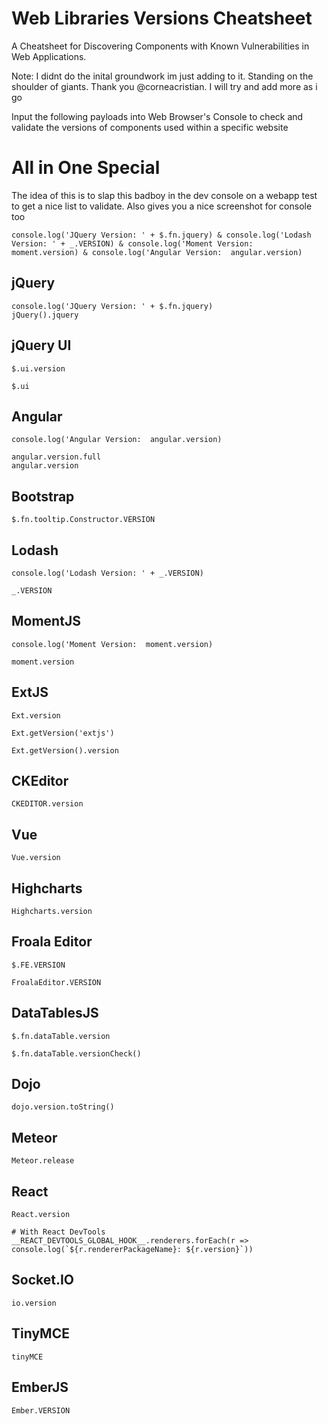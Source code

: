 # Web Libraries Versions Cheatsheet
A Cheatsheet for Discovering Components with Known Vulnerabilities in Web Applications.

Note: I didnt do the inital groundwork im just adding to it. Standing on the shoulder of giants. Thank you @corneacristian.
I will try and add more as i go 

Input the following payloads into Web Browser's Console to check and validate the versions of components used within a specific website

# All in One Special

The idea of this is to slap this badboy in the dev console on a webapp test to get a nice list to validate. Also gives you a nice screenshot for console too 

```
console.log('JQuery Version: ' + $.fn.jquery) & console.log('Lodash Version: ' + _.VERSION) & console.log('Moment Version:  moment.version) & console.log('Angular Version:  angular.version)
```

## jQuery
```
console.log('JQuery Version: ' + $.fn.jquery) 
jQuery().jquery
```
## jQuery UI 
```
$.ui.version
```
```
$.ui
```
## Angular
```
console.log('Angular Version:  angular.version)
```
```
angular.version.full
angular.version
```
## Bootstrap
```
$.fn.tooltip.Constructor.VERSION
```
## Lodash
```
console.log('Lodash Version: ' + _.VERSION)
```
```
_.VERSION
```
## MomentJS
```
console.log('Moment Version:  moment.version) 
```
```
moment.version
```
## ExtJS
```
Ext.version
```
```
Ext.getVersion('extjs')
```
```
Ext.getVersion().version
```
## CKEditor
```
CKEDITOR.version
```
## Vue
```
Vue.version
```
## Highcharts
```
Highcharts.version
```
## Froala Editor
```
$.FE.VERSION
```
```
FroalaEditor.VERSION
```
## DataTablesJS
```
$.fn.dataTable.version
```
```
$.fn.dataTable.versionCheck()
```
## Dojo
```
dojo.version.toString()
```
## Meteor
```
Meteor.release
```
## React
```
React.version

# With React DevTools
__REACT_DEVTOOLS_GLOBAL_HOOK__.renderers.forEach(r => console.log(`${r.rendererPackageName}: ${r.version}`))
```
## Socket.IO
```
io.version
```
## TinyMCE
```
tinyMCE
```
## EmberJS
```
Ember.VERSION
```

